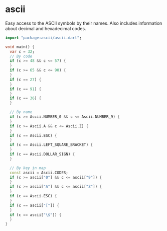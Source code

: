 ascii
=====

Easy access to the ASCII symbols by their names.
Also includes information about decimal and hexadecimal codes.

```dart
import "package:ascii/ascii.dart";

void main() {
  var c = 32;
  // By code
  if (c >= 48 && c <= 57) {
  }
  if (c >= 65 && c <= 90) {
  }
  if (c == 27) {
  }
  if (c == 91) {
  }
  if (c == 36) {
  }

  // By name
  if (c >= Ascii.NUMBER_0 && c <= Ascii.NUMBER_9) {
  }
  if (c >= Ascii.A && c <= Ascii.Z) {
  }
  if (c == Ascii.ESC) {
  }
  if (c == Ascii.LEFT_SQUARE_BRACKET) {
  }
  if (c == Ascii.DOLLAR_SIGN) {
  }

  // By key in map
  const ascii = Ascii.CODES;
  if (c >= ascii["0"] && c <= ascii["9"]) {
  }
  if (c >= ascii["A"] && c <= ascii["Z"]) {
  }
  if (c == Ascii.ESC) {
  }
  if (c == ascii["["]) {
  }
  if (c == ascii["\$"]) {
  }
}
```